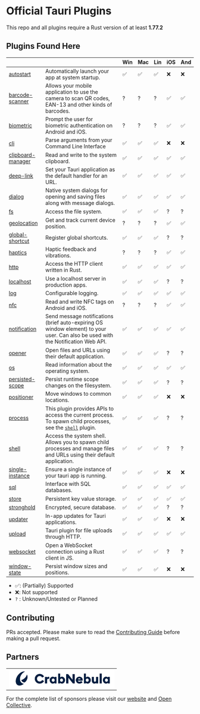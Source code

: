 # Official Tauri Plugins

This repo and all plugins require a Rust version of at least **1.77.2**

## Plugins Found Here

|                                                |                                                                                                                                                                | Win | Mac | Lin | iOS | And |
| ---------------------------------------------- | -------------------------------------------------------------------------------------------------------------------------------------------------------------- | --- | --- | --- | --- | --- |
| [autostart](plugins/autostart)                 | Automatically launch your app at system startup.                                                                                                               | ✅  | ✅  | ✅  | ❌  | ❌  |
| [barcode-scanner](plugins/barcode-scanner)     | Allows your mobile application to use the camera to scan QR codes, EAN-13 and other kinds of barcodes.                                                         | ?   | ?   | ?   | ✅  | ✅  |
| [biometric](plugins/biometric)                 | Prompt the user for biometric authentication on Android and iOS.                                                                                               | ?   | ?   | ?   | ✅  | ✅  |
| [cli](plugins/cli)                             | Parse arguments from your Command Line Interface                                                                                                               | ✅  | ✅  | ✅  | ❌  | ❌  |
| [clipboard-manager](plugins/clipboard-manager) | Read and write to the system clipboard.                                                                                                                        | ✅  | ✅  | ✅  | ✅  | ✅  |
| [deep-link](plugins/deep-link)                 | Set your Tauri application as the default handler for an URL.                                                                                                  | ✅  | ✅  | ✅  | ✅  | ✅  |
| [dialog](plugins/dialog)                       | Native system dialogs for opening and saving files along with message dialogs.                                                                                 | ✅  | ✅  | ✅  | ✅  | ✅  |
| [fs](plugins/fs)                               | Access the file system.                                                                                                                                        | ✅  | ✅  | ✅  | ?   | ?   |
| [geolocation](plugins/geolocation)             | Get and track current device position.                                                                                                                         | ?   | ?   | ?   | ✅  | ✅  |
| [global-shortcut](plugins/global-shortcut)     | Register global shortcuts.                                                                                                                                     | ✅  | ✅  | ✅  | ?   | ?   |
| [haptics](plugins/haptics)                     | Haptic feedback and vibrations.                                                                                                                                | ?   | ?   | ?   | ✅  | ✅  |
| [http](plugins/http)                           | Access the HTTP client written in Rust.                                                                                                                        | ✅  | ✅  | ✅  | ✅  | ✅  |
| [localhost](plugins/localhost)                 | Use a localhost server in production apps.                                                                                                                     | ✅  | ✅  | ✅  | ?   | ?   |
| [log](plugins/log)                             | Configurable logging.                                                                                                                                          | ✅  | ✅  | ✅  | ✅  | ✅  |
| [nfc](plugins/nfc)                             | Read and write NFC tags on Android and iOS.                                                                                                                    | ?   | ?   | ?   | ✅  | ✅  |
| [notification](plugins/notification)           | Send message notifications (brief auto-expiring OS window element) to your user. Can also be used with the Notification Web API.                               | ✅  | ✅  | ✅  | ✅  | ✅  |
| [opener](plugins/opener)                       | Open files and URLs using their default application.                                                                                                           | ✅  | ✅  | ✅  | ?   | ?   |
| [os](plugins/os)                               | Read information about the operating system.                                                                                                                   | ✅  | ✅  | ✅  | ✅  | ✅  |
| [persisted-scope](plugins/persisted-scope)     | Persist runtime scope changes on the filesystem.                                                                                                               | ✅  | ✅  | ✅  | ?   | ?   |
| [positioner](plugins/positioner)               | Move windows to common locations.                                                                                                                              | ✅  | ✅  | ✅  | ❌  | ❌  |
| [process](plugins/process)                     | This plugin provides APIs to access the current process. To spawn child processes, see the [`shell`](https://github.com/tauri-apps/tauri-plugin-shell) plugin. | ✅  | ✅  | ✅  | ?   | ?   |
| [shell](plugins/shell)                         | Access the system shell. Allows you to spawn child processes and manage files and URLs using their default application.                                        | ✅  | ✅  | ✅  | ?   | ?   |
| [single-instance](plugins/single-instance)     | Ensure a single instance of your tauri app is running.                                                                                                         | ✅  | ✅  | ✅  | ❌  | ❌  |
| [sql](plugins/sql)                             | Interface with SQL databases.                                                                                                                                  | ✅  | ✅  | ✅  | ✅  | ✅  |
| [store](plugins/store)                         | Persistent key value storage.                                                                                                                                  | ✅  | ✅  | ✅  | ✅  | ✅  |
| [stronghold](plugins/stronghold)               | Encrypted, secure database.                                                                                                                                    | ✅  | ✅  | ✅  | ?   | ?   |
| [updater](plugins/updater)                     | In-app updates for Tauri applications.                                                                                                                         | ✅  | ✅  | ✅  | ❌  | ❌  |
| [upload](plugins/upload)                       | Tauri plugin for file uploads through HTTP.                                                                                                                    | ✅  | ✅  | ✅  | ✅  | ✅  |
| [websocket](plugins/websocket)                 | Open a WebSocket connection using a Rust client in JS.                                                                                                         | ✅  | ✅  | ✅  | ?   | ?   |
| [window-state](plugins/window-state)           | Persist window sizes and positions.                                                                                                                            | ✅  | ✅  | ✅  | ❌  | ❌  |

- ✅: (Partially) Supported
- ❌: Not supported
- `?` : Unknown/Untested or Planned

## Contributing

PRs accepted. Please make sure to read the [Contributing Guide](https://github.com/tauri-apps/tauri/blob/dev/.github/CONTRIBUTING.md) before making a pull request.

## Partners

<table>
  <tbody>
    <tr>
      <td align="center" valign="middle">
        <a href="https://crabnebula.dev" target="_blank">
          <img src=".github/sponsors/crabnebula.svg" alt="CrabNebula" width="283">
        </a>
      </td>
    </tr>
  </tbody>
</table>

For the complete list of sponsors please visit our [website](https://tauri.app#sponsors) and [Open Collective](https://opencollective.com/tauri).
